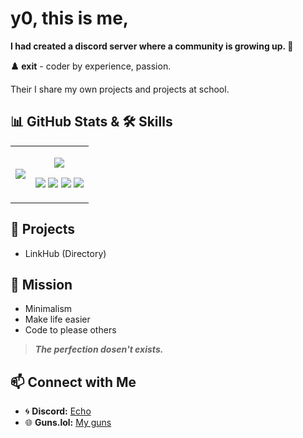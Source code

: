 # y0, this is me,

**I had created a discord server where a community is growing up. 🚀**

**♟️ exit** - coder by experience, passion.

Their I share my own projects and projects at school.


##  📊 GitHub Stats & 🛠️ Skills

<table>
  <tr>
    <td>
      <img src="https://github-readme-stats.vercel.app/api?username=exi7&show_icons=true&theme=dark">
    </td>
    <td>
      <p align="center">
        <img src="https://img.shields.io/badge/Python-0D1117?style=for-the-badge&logo=python&logoColor=00FF00">
      </p>
      <p align="center">
        <img src="https://img.shields.io/badge/Automation-0D1117?style=for-the-badge&logo=gears&logoColor=00FF00">
        <img src="https://img.shields.io/badge/System%20Control-0D1117?style=for-the-badge&logo=gears&logoColor=00FF00">
        <img src="https://img.shields.io/badge/Cybersecurity-0D1117?style=for-the-badge&logo=gears&logoColor=00FF00">
        <img src="https://img.shields.io/badge/Collaboration%20with%20Taks-0D1117?style=for-the-badge&logo=gears&logoColor=00FF00">
      </p>
    </td>
  </tr>
</table>


## 📡 Projects
- LinkHub (Directory)

## 🔐 Mission
- Minimalism
- Make life easier
- Code to please others

> ***The perfection dosen't exists.***

## 📫 Connect with Me
- 🌀 **Discord:** [Echo](https://discord.gg/echofr)
- 🌐 **Guns.lol:** [My guns](https://guns.lol/exi7)
